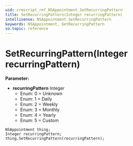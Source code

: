 ```yaml
---
uid: crmscript_ref_NSAppointment_SetRecurringPattern
title: SetRecurringPattern(Integer recurringPattern)
intellisense: NSAppointment.SetRecurringPattern
keywords: NSAppointment, GetRecurringPattern
so.topic: reference
---
```


# SetRecurringPattern(Integer recurringPattern)

**Parameter:** 
 - **recurringPattern** Integer
     - Enum: 0 = Unknown 
     - Enum: 1 = Daily 
     - Enum: 2 = Weekly 
     - Enum: 3 = Monthly 
     - Enum: 4 = Yearly 
     - Enum: 5 = Custom 

```crmscript
NSAppointment thing;
Integer recurringPattern;
thing.SetRecurringPattern(recurringPattern);
```

